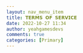 ```yaml
---
layout: nav_menu_item
title: 𝗧𝗘𝗥𝗠𝗦 𝗢𝗙 𝗦𝗘𝗥𝗩𝗜𝗖𝗘
date: 2022-10-27 11:34
author: yeahgamesdevs
comments: true
categories: [Primary]
---
```


